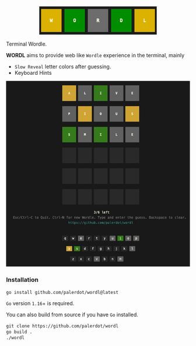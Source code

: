 <p align="center">
  <img src="./logo.png" alt="Wordl - Web like Terminal Wordle">
</p>

Terminal Wordle.

**WORDL** aims to provide web like `Wordle` experience in the terminal, mainly
- `Slow Reveal` letter colors after guessing.
- Keyboard Hints

<img src="./wordl.gif" alt="Wordl - Web like Terminal Wordle">


### Installation

```
go install github.com/palerdot/wordl@latest
```

`Go` version `1.16`+ is required.

You can also build from source if you have `Go` installed.

```
git clone https://github.com/palerdot/wordl
go build .
./wordl
```


